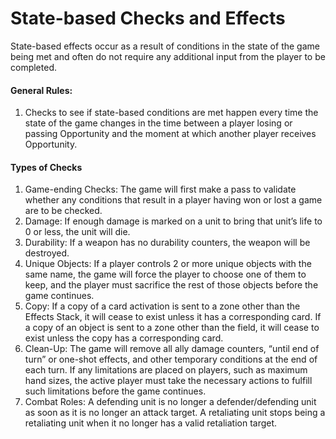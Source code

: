 # State-based Checks and Effects

State-based effects occur as a result of conditions in the state of the game being met and often do not require any additional input from the player to be completed.

#### General Rules:

1. Checks to see if state-based conditions are met happen every time the state of the game changes in the time between a player losing or passing Opportunity and the moment at which another player receives Opportunity.



#### Types of Checks

1. Game-ending Checks: The game will first make a pass to validate whether any conditions that result in a player having won or lost a game are to be checked.
2. Damage: If enough damage is marked on a unit to bring that unit’s life to 0 or less, the unit will die.
3. Durability: If a weapon has no durability counters, the weapon will be destroyed.
4. Unique Objects: If a player controls 2 or more unique objects with the same name, the game will force the player to choose one of them to keep, and the player must sacrifice the rest of those objects before the game continues.
5. Copy: If a copy of a card activation is sent to a zone other than the Effects Stack, it will cease to exist unless it has a corresponding card. If a copy of an object is sent to a zone other than the field, it will cease to exist unless the copy has a corresponding card.
6. Clean-Up: The game will remove all ally damage counters, “until end of turn” or one-shot effects, and other temporary conditions at the end of each turn. If any limitations are placed on players, such as maximum hand sizes, the active player must take the necessary actions to fulfill such limitations before the game continues.
7. Combat Roles:  A defending unit is no longer a defender/defending unit as soon as it is no longer an attack target. A retaliating unit stops being a retaliating unit when it no longer has a valid retaliation target.
